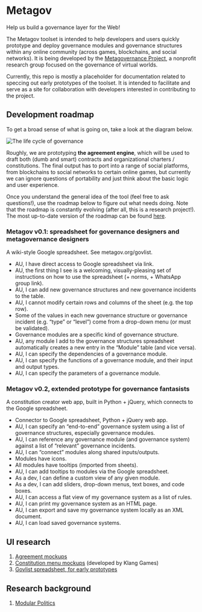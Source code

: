 # Metagov

Help us build a governance layer for the Web!

The Metagov toolset is intended to help developers and users quickly prototype and deploy governance modules and governance structures within any online community (across games, blockchains, and social networks). It is being developed by the [Metagovernance Project](www.metagov.org), a nonprofit research group focused on the governance of virtual worlds.

Currently, this repo is mostly a placeholder for documentation related to speccing out early prototypes of the toolset. It is intended to facilitate and serve as a site for collaboration with developers interested in contributing to the project. 

## Development roadmap
To get a broad sense of what is going on, take a look at the diagram below.

![The life cycle of governance](https://github.com/thelastjosh/metagov-prototype/blob/master/Stages%20of%20governance.jpg "Life cycle of governance")

Roughly, we are prototyping **the agreement engine**, which will be used to draft both (dumb and smart) contracts and organizational charters / constitutions. The final output has to port into a range of social platforms, from blockchains to social networks to certain online games, but currently we can ignore questions of portability and just think about the basic logic and user experience.

Once you understand the general idea of the tool (feel free to ask questions!), use the roadmap below to figure out what needs doing. Note that the roadmap is constantly evolving (after all, this is a research project!). The most up-to-date version of the roadmap can be found [here](https://docs.google.com/document/d/1QDq89dogQb-K2jdDV5QL4Lqi8yehE3aiXzwVG8D24rY/edit#).

### Metagov v0.1: spreadsheet for governance designers and metagovernance designers
A wiki-style Google spreadsheet. See metagov.org/govlist.

- AU, I have direct access to Google spreadsheet via link.
- AU, the first thing I see is a welcoming, visually-pleasing set of instructions on how to use the spreadsheet (+ norms, + WhatsApp group link).
- AU, I can add new governance structures and new governance incidents to the table.
- AU, I cannot modify certain rows and columns of the sheet (e.g. the top row).
- Some of the values in each new governance structure or governance incident (e.g. “type” or “level”) come from a drop-down menu (or must be validated).
- Governance modules are a specific kind of governance structure.
- AU, any module I add to the governance structures spreadsheet automatically creates a new entry in the “Module” table (and vice versa).
- AU, I can specify the dependencies of a governance module.
- AU, I can specify the functions of a governance module, and their input and output types.
- AU, I can specify the parameters of a governance module.

### Metagov v0.2, extended prototype for governance fantasists
A constitution creator web app, built in Python + jQuery, which connects to the Google spreadsheet.

- Connector to Google spreadsheet, Python + jQuery web app.
- AU, I can specify an “end-to-end” governance system using a list of governance structures, especially governance modules.
- AU, I can reference any governance module (and governance system) against a list of “relevant” governance incidents.
- AU, I can “connect” modules along shared inputs/outputs.
- Modules have icons.
- All modules have tooltips (imported from sheets).
- AU, I can add tooltips to modules via the Google spreadsheet.
- As a dev, I can define a custom view of any given module.
- As a dev, I can add sliders, drop-down menus, text boxes, and code boxes.
- AU, I can access a flat view of my governance system as a list of rules.
- AU, I can print my governance system as an HTML page.
- AU, I can export and save my governance system locally as an XML document.
- AU, I can load saved governance systems.

## UI research
1. [Agreement mockups](https://drive.google.com/open?id=1jCyOkpSSgoLUBBUsW0q9ediwtW6-OT0a)
2. [Constitution menu mockups](https://drive.google.com/file/d/1yqeXb8rGE3HqYbkAF-31_v5osRDKSdFy/view?usp=sharing) (developed by Klang Games)
3. [Govlist spreadsheet, for early prototypes](www.metagov.org/govlist)

## Research background
1. [Modular Politics](https://docs.google.com/document/d/1c4vp4HQFYHNsFzm4rNo2uh4fU8Gonfu9nJOLpasel5I/edit)
